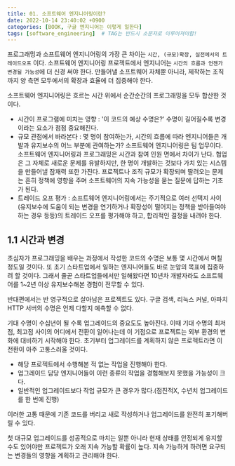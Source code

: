 ```yaml
---
title: 01. 소프트웨어 엔지니어링이란?
date: 2022-10-14 23:40:02 +0900
categories: [BOOK, 구글 엔지니어는 이렇게 일한다]
tags: [software_engineering]  # TAG는 반드시 소문자로 이루어져야함!
---
```


프로그래밍과 소프트웨어 엔지니어링의 가장 큰 차이는 `시간, (규모)확장, 실전에서의 트레이드오프` 이다. 소프트웨어 엔지니어링 프로젝트에서 엔지니어는 `시간의 흐름과 언젠가 변경될 가능성`에 더 신경 써야 한다. 만들어낼 소프트웨어 자체뿐 아니라, 제작하는 조직까지 양 측면 모두에서의 확장과 효율에 더 집중해야 한다.

소프트웨어 엔지니어링은 흐르는 시간 위에서 순간순간의 프로그래밍을 모두 합산한 것이다.

* 시간이 프로그램에 미치는 영향 : '이 코드의 예상 수명은?' 수명이 길어질수록 변경이라는 요소가 점점 중요해진다.
* 규모 관점에서 바라본다 : 몇 명이 참여하는가, 시간의 흐름에 따라 엔지니어들은 개발과 유지보수의 어느 부분에 관여하는가? 소프트웨어 엔지니어링은 팀 업무이다. 소프트웨어 엔지니어링과 프로그래밍은 시간과 참여 인원 면에서 차이가 난다. 협업은 그 자체로 새로운 문제를 유발하지만, 한 명이 개발하는 것보다 가치 있는 시스템을 만들어낼 잠재력 또한 가진다. 프로젝트나 조직 규모가 확장되며 딸려오는 문제는 흔히 정책에 영향을 주며 소프트웨어의 지속 가능성을 묻는 질문에 답하는 기초가 된다.
* 트레이드 오프 평가 : 소프트웨어 엔지니어링에서는 주기적으로 여러 선택지 사이(유지보수에 도움이 되는 변경을 연기하거나 확장성이 떨어지는 정책을 받아들여야 하는 경우 등등)의 트레이드 오프를 평가해야 하고, 합리적인 결정을 내려야 한다.

## 1.1 시간과 변경
초심자가 프로그래밍을 배우는 과정에서 작성한 코드의 수명은 보통 몇 시간에서 며칠 정도일 것이다. 또 초기 스타트업에서 일하는 엔지니어들도 바로 눈앞의 목표에 집중하려 할 것이다. 그래서 줄곧 스타트업들에서만 일해왔다면 10년차 개발자라도 소프트웨어를 1~2년 이상 유지보수해본 경험이 전무할 수 있다.

반대편에서는 반 영구적으로 살아남은 프로젝트도 있다. 구글 검색, 리눅스 커널, 아파치 HTTP 서버의 수명은 언제 다할지 예측할 수 없다.

기대 수명이 수십년이 될 수록 업그레이드의 중요도도 높아진다. 이때 기대 수명의 최저점, 최고점 사이의 어디에서 전환이 일어나는데 이 기점으로 프로젝트는 외부 환경의 변화에 대비하기 시작해야 한다. 초기부터 업그레이드를 계획하지 않은 프로젝트라면 이 전환이 아주 고통스러울 것이다.

* 해당 프로젝트에서 수행해본 적 없는 작업을 진행해야 한다.
* 업그레이드 담당 엔지니어들이 이런 종류의 작업을 경험해보지 못했을 가능성이 크다.
* 일반적인 업그레이드보다 작업 규모가 큰 경우가 많다.(점진적X, 수년치 업그레이드를 한 번에 진행)

이러한 고통 때문에 기존 코드를 버리고 새로 작성하거나 업그레이드를 완전히 포기해버릴 수 있다.

첫 대규모 업그레이드를 성공적으로 마치는 일뿐 아니라 현재 상태를 안정되게 유지할 수도 있어야만 프로젝트가 오래 지속 가능할 확률이 높다. 지속 가능하게 하려면 요구되는 변경들의 영향을 계획하고 관리해야 한다.
